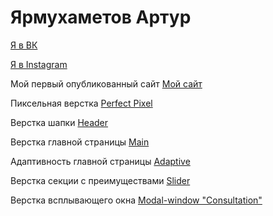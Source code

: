 # Ярмухаметов Артур

[Я в ВК](https://vk.com/mutnobrat "ВК")

[Я в Instagram](https://www.instagram.com/_artuurr__/ "Instagram")

Мой первый опубликованный сайт [Мой сайт](yarmuxametov.github.io/github/site_1/ "Преимущества")

Пиксельная верстка [Perfect Pixel](yarmuxametov.github.io/perfect_pixel/ "Пиксельная  верстка")

Верстка шапки [Header](yarmuxametov.github.io/src/ "Верстка шапки ")

Верстка главной страницы [Main](yarmuxametov.github.io/site_main/src/ "Верстка главной страницы ")

Адаптивность главной страницы [Adaptive](yarmuxametov.github.io/adaptive/src/ "Адаптивность главной страницы ")

Верстка секции с преимуществами [Slider](yarmuxametov.github.io/slider/src/ "Верстка секции с преимуществами ")

Верстка всплывающего окна [Modal-window "Consultation"](yarmuxametov.github.io/modal-window/src/ "Верстка всплывающего окна ")
